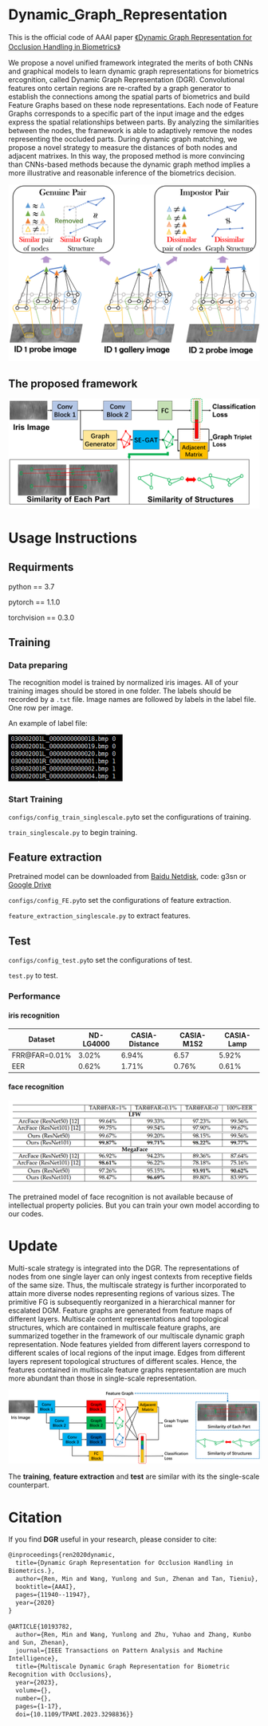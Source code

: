 # Dynamic_Graph_Representation
This is the official code of AAAI paper [《Dynamic Graph Representation for Occlusion Handling in Biometrics》](https://arxiv.org/abs/1912.00377v2)
  
We propose a novel unified framework integrated the merits of both CNNs and graphical models to learn dynamic graph representations for biometrics ercognition, called Dynamic Graph Representation (DGR). Convolutional features onto certain regions are re-crafted by a graph generator to establish the connections among the spatial parts of biometrics and build Feature Graphs based on these node representations. Each node of Feature Graphs corresponds to a specific part of the input image and the edges express the spatial relationships between parts. By analyzing the similarities between the nodes, the framework is able to adaptively remove the nodes representing the occluded parts. During dynamic graph matching, we propose a novel strategy to measure the distances of both nodes and adjacent matrixes. In this way, the proposed method is more convincing than CNNs-based methods because the dynamic graph method implies a more illustrative and reasonable inference of the biometrics decision.

![arch](main_idea_7.png)

## The proposed framework

![arch](framework.png)

# Usage Instructions

## Requirments

python == 3.7

pytorch == 1.1.0

torchvision == 0.3.0

## Training

### Data preparing

The recognition model is trained by normalized iris images. All of your training images should be stored in one folder. The labels should be recorded by a `.txt` file.
Image names are followed by labels in the label file. One row per image.

An example of label file:

![arch](txt_example.PNG)

### Start Training

`configs/config_train_singlescale.py`to set the configurations of training.

`train_singlescale.py` to begin training.

## Feature extraction

Pretrained model can be downloaded from [Baidu Netdisk](https://pan.baidu.com/s/1fOkdHLThw5x0QiFT2f5zYQ), code: g3sn
or [Google Drive](https://drive.google.com/drive/folders/1It2f9mif3zdQJmu83LgFMCTwo9sAm8Od?usp=sharing)

`configs/config_FE.py`to set the configurations of feature extraction.

`feature_extraction_singlescale.py` to extract features.

## Test

`configs/config_test.py`to set the configurations of test.

`test.py` to test.

### Performance

#### iris recognition
Dataset       | ND-LG4000 | CASIA-Distance | CASIA-M1S2 | CASIA-Lamp
--- |--- |--- |--- |--- 
FRR@FAR=0.01% | 3.02%     | 6.94%          | 6.57       | 5.92%
EER           | 0.62%     | 1.71%          | 0.76%      | 0.61%

#### face recognition
![arch](face_recognition.PNG)

The pretrained model of face recognition is not available because of intellectual property policies.
But you can train your own model according to our codes.

# Update

Multi-scale strategy is integrated into the DGR. The representations of nodes from one single layer can only ingest contexts from receptive fields of the same size. Thus, the multiscale strategy is further incorporated to attain more diverse nodes representing regions of various sizes. The primitive FG is subsequently reorganized in a hierarchical manner for escalated DGM. Feature graphs are generated from feature maps of different layers. Multiscale content representations and topological structures, which are contained in multiscale feature graphs, are summarized together in the framework of our multiscale dynamic graph representation. Node features yielded from different layers correspond to different scales of local regions of the input image. Edges from different layers represent topological structures of different scales. Hence, the features contained in multiscale feature graphs representation are much more abundant than those in single-scale representation.

![arch](framework_multiscale.png)

The **training**, **feature extraction** and **test** are similar with its the single-scale counterpart.

# Citation
If you find **DGR** useful in your research, please consider to cite:

    @inproceedings{ren2020dynamic,
      title={Dynamic Graph Representation for Occlusion Handling in Biometrics.},
      author={Ren, Min and Wang, Yunlong and Sun, Zhenan and Tan, Tieniu},
      booktitle={AAAI},
      pages={11940--11947},
      year={2020}
    }

    @ARTICLE{10193782,
      author={Ren, Min and Wang, Yunlong and Zhu, Yuhao and Zhang, Kunbo and Sun, Zhenan},
      journal={IEEE Transactions on Pattern Analysis and Machine Intelligence}, 
      title={Multiscale Dynamic Graph Representation for Biometric Recognition with Occlusions}, 
      year={2023},
      volume={},
      number={},
      pages={1-17},
      doi={10.1109/TPAMI.2023.3298836}}


